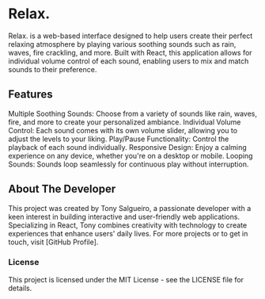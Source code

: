 # Relax.
Relax. is a web-based interface designed to help users create their perfect relaxing atmosphere by playing various soothing sounds such as rain, waves, fire crackling, and more. Built with React, this application allows for individual volume control of each sound, enabling users to mix and match sounds to their preference.

## Features
Multiple Soothing Sounds: Choose from a variety of sounds like rain, waves, fire, and more to create your personalized ambiance.
Individual Volume Control: Each sound comes with its own volume slider, allowing you to adjust the levels to your liking.
Play/Pause Functionality: Control the playback of each sound individually.
Responsive Design: Enjoy a calming experience on any device, whether you're on a desktop or mobile.
Looping Sounds: Sounds loop seamlessly for continuous play without interruption.

## About The Developer
This project was created by Tony Salgueiro, a passionate developer with a keen interest in building interactive and user-friendly web applications. Specializing in React, Tony combines creativity with technology to create experiences that enhance users' daily lives. For more projects or to get in touch, visit [GitHub Profile].

### License
This project is licensed under the MIT License - see the LICENSE file for details.